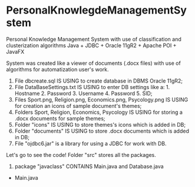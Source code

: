 # PersonalKnowlegdeManagementSystem
Personal Knowledge Management System with use of classification and clusterization algorithms
Java + JDBC + Oracle 11gR2 + Apache POI + JavaFX

System was created like a viewer of documents (.docx files) with use of algorithms for automatization user's work.
1) File dbcreate.sql IS USING to create database in DBMS Oracle 11gR2;
2) File DataBaseSettings.txt IS USING to enter DB settings like a: 1. Hostname 2. Password 3. Username 4. Password 5. SID;
3) Files Sport.png, Religion.png, Economics.png, Psycology.png IS USING for creation an icons of sample document's themes;
4) Folders Sport, Religion, Economics, Psycology IS USING for storing a .docx documents for sample themes;
5) Folder "icons" IS USING to store themes's icons which is added in DB;
6) Folder "documents" IS USING to store .docx documents which is added in DB;
7) File "ojdbc6.jar" is a library for using a JDBC for work with DB.

Let's go to see the code! Folder "src" stores all the packages.
1) package "javaclass" CONTAINS Main.java and Database.java
- Main.java 
